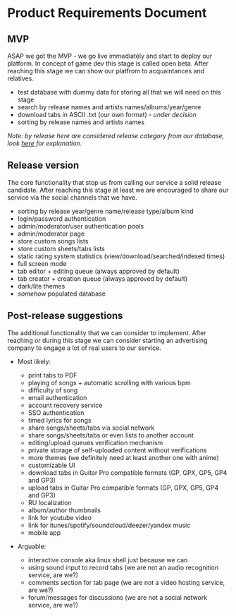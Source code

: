 # Product Requirements Document

## MVP

ASAP we got the MVP - we go live immediately and start to deploy our platform. In concept of game
dev this stage is called open beta. After reaching this stage we can show our platfrom to
acquaintances and relatives.

- test database with dummy data for storing all that we will need on this stage
- search by release names and artists names/albums/year/genre
- download tabs in ASCII .txt (our own format) - *under decision*
- sorting by release names and artists names

*Note: by release here are considered release category from our database, look
[here](db-schema-explanatory.md) for explanation.*

## Release version

The core functionality that stop us from calling our service a solid release candidate. After
reaching this stage at least we are encouraged to share our service via the social channels that we
have.

- sorting by release year/genre name/release type/album kind
- login/password authentication
- admin/moderator/user authentication pools
- admin/moderator page
- store custom songs lists
- store custom sheets/tabs lists
- static rating system statistics (view/download/searched/indexed times)
- full screen mode
- tab editor + editing queue (always approved by default)
- tab creator + creation queue (always approved by default)
- dark/lite themes
- *somehow* populated database

## Post-release suggestions

The additional functionality that we can consider to implement. After reaching or during this stage
we can consider starting an advertising company to engage a lot of real users to our service.

- Most likely:
  - print tabs to PDF
  - playing of songs + automatic scrolling with various bpm
  - difficulty of song
  - email authentication
  - account recovery service
  - SSO authentication
  - timed lyrics for songs
  - share songs/sheets/tabs via social network
  - share songs/sheets/tabs or even lists to another account
  - editing/upload queues verification mechanism
  - private storage of self-uploaded content without verifications
  - more themes (we definitely need at least another one with anime)
  - customizable UI
  - download tabs in Guitar Pro compatible formats (GP, GPX, GP5, GP4 and GP3)
  - upload tabs in Guitar Pro compatible formats (GP, GPX, GP5, GP4 and GP3)
  - RU localization
  - album/author thumbnails
  - link for youtube video
  - link for itunes/spotify/soundcloud/deezer/yandex music
  - mobile app

- Arguable:
  - interactive console aka linux shell just because we can
  - using sound input to record tabs (we are not an audio recognition service, are we?)
  - comments section for tab page (we are not a video hosting service, are we?)
  - forum/messages for discussions (we are not a social network service, are we?)

